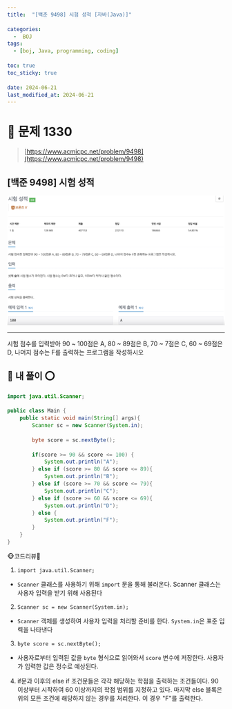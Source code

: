 ```yaml
---
title:  "[백준 9498] 시험 성적 [자바(Java)]"

categories:
  -  BOJ
tags:
  - [boj, Java, programming, coding]

toc: true
toc_sticky: true

date: 2024-06-21
last_modified_at: 2024-06-21
---
```


# 🚀 문제 1330

> [https://www.acmicpc.net/problem/9498](https://www.acmicpc.net/problem/9498)


## [백준 9498] 시험 성적

![백준 9498](/assets/images/boj9498.png)

---

시험 점수를 입력받아 90 ~ 100점은 A, 80 ~ 89점은 B, 70 ~ 7점은 C, 60 ~ 69점은 D, 나머지 점수는 F를 출력하는 프로그램을 작성하시오

## 🚀 내 풀이 ⭕

```java
import java.util.Scanner;

public class Main {
    public static void main(String[] args){
        Scanner sc = new Scanner(System.in);

        byte score = sc.nextByte();

        if(score >= 90 && score <= 100) {
            System.out.println("A");
        } else if (score >= 80 && score <= 89){
            System.out.println("B");
        } else if (score >= 70 && score <= 79){
            System.out.println("C");
        } else if (score >= 60 && score <= 69){
            System.out.println("D");
        } else {
            System.out.println("F");
        }
    }
}
```

🐵코드리뷰🦀

1. `import java.util.Scanner;`

 - `Scanner` 클래스를 사용하기 위해 `import` 문을 통해 불러온다. Scanner 클래스는 사용자 입력을 받기 위해 사용된다

2. `Scanner sc = new Scanner(System.in);` 
 
 - `Scanner` 객체를 생성하여 사용자 입력을 처리할 준비를 한다. `System.in`은 표준 입력을 나타낸다

3. `byte score = sc.nextByte();` 

 - 사용자로부터 입력된 값을 `byte` 형식으로 읽어와서 `score` 변수에 저장한다. 사용자가 입력한 값은 정수로 예상된다.

4. if문과 이후의 else if 조건문들은 각각 해당하는 학점을 출력하는 조건들이다. 90 이상부터 시작하여 60 이상까지의 학점 범위를 지정하고 있다. 마지막 else 블록은 위의 모든 조건에 해당하지 않는 경우를 처리한다. 이 경우 "F"를 출력한다.

